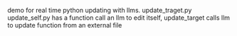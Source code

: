demo for real time python updating with llms. update_traget.py update_self.py has a function call an llm to edit itself, update_target calls llm to update function from an external file